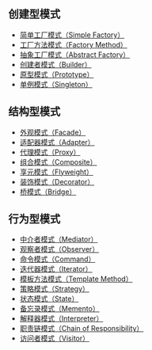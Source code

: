 ## 创建型模式

* [简单工厂模式（Simple Factory）]()
* [工厂方法模式（Factory Method）]()
* [抽象工厂模式（Abstract Factory）]()
* [创建者模式（Builder）](https://github.com/friendlyhank/designs-java/tree/master/src/main/java/com/hank/builder)
* [原型模式（Prototype）]()
* [单例模式（Singleton）]()

## 结构型模式

* [外观模式（Facade）]()
* [适配器模式（Adapter）]()
* [代理模式（Proxy）]()
* [组合模式（Composite）]()
* [享元模式（Flyweight）]()
* [装饰模式（Decorator）](https://github.com/friendlyhank/designs-java/tree/master/src/main/java/com/hank/decorator)
* [桥模式（Bridge）]()

## 行为型模式

* [中介者模式（Mediator）]()
* [观察者模式（Observer）](https://github.com/friendlyhank/designs-java/tree/master/src/main/java/com/hank/observer)
* [命令模式（Command）]()
* [迭代器模式（Iterator）]()
* [模板方法模式（Template Method）]()
* [策略模式（Strategy）](https://github.com/friendlyhank/designs-java/tree/master/src/main/java/com/hank/strategy)
* [状态模式（State）]()
* [备忘录模式（Memento）]()
* [解释器模式（Interpreter）]()
* [职责链模式（Chain of Responsibility）]()
* [访问者模式（Visitor）]()